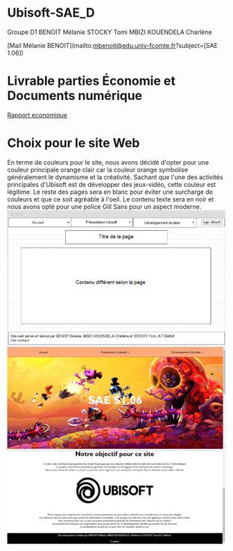 # Ubisoft-SAE_D


Groupe D1
BENOIT Mélanie
STOCKY Tomi
MBIZI KOUENDELA Charlène


[Mail Mélanie BENOIT](mailto:mbenoit@edu.univ-fcomte.fr?subject=[SAE 1.06]) 



# Livrable parties Économie et Documents numérique
[Rapport economique](doc/BENOIT_S1D1_RapportUBISOFT.pdf)

# Choix pour le site Web
En terme de couleurs pour le site, nous avons décidé d'opter pour une couleur principale  orange clair car la couleur orange symbolise généralement  le dynamisme et la créativité. Sachant que l'une des activités principales d'Ubisoft est de développer des jeux-vidéo, cette couleur est légitime. 
Le reste des pages sera en blanc pour éviter une surcharge de couleurs  et que ce soit agréable à l'oeil. Le contenu texte sera en noir et nous avons opté pour une police  Gill Sans pour un aspect moderne.
![écran de zoning](doc/ecran_zoning.png)
![écran prototype](doc/ecran_prototype.png)

